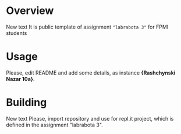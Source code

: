 # Overview

New text
It is public template of assignment `"labrabota 3"` for FPMI students

# Usage

Please, edit README and add some details, as instance **{Rashchynski Nazar 10a}**.

# Building

New text
Please, import repository and use for repl.it project, which is defined in the assignment "labrabota 3".
